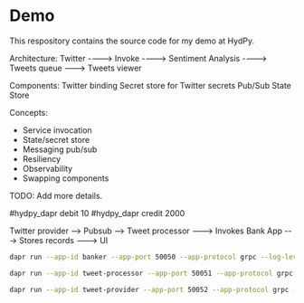 # Demo

This respository contains the source code for my demo at HydPy.

Architecture:
Twitter ----> Invoke ----> Sentiment Analysis ----> Tweets queue ---> Tweets viewer

Components:
Twitter binding
Secret store for Twitter secrets
Pub/Sub
State Store

Concepts:
- Service invocation
- State/secret store
- Messaging pub/sub
- Resiliency
- Observability
- Swapping components

TODO: Add more details.

#hydpy_dapr debit 10
#hydpy_dapr credit 2000

Twitter provider --> Pubsub --> Tweet processor ---> Invokes Bank App ---> Stores records ---> UI

```bash
dapr run --app-id banker --app-port 50050 --app-protocol grpc --log-level info --components-path ./components/ python3 services/banker/app.py

dapr run --app-id tweet-processor --app-port 50051 --app-protocol grpc --log-level info --components-path ./components/ python3 services/tweet-processor/app.py

dapr run --app-id tweet-provider --app-port 50052 --app-protocol grpc --log-level info --components-path ./components/ python3 services/tweet-provider/app.py
 ```